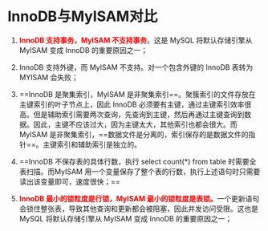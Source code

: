 # InnoDB与MyISAM对比

1. <font color='red'>**InnoDB 支持事务，MyISAM 不支持事务**</font>。这是 MySQL 将默认存储引擎从 MyISAM 变成 InnoDB 的重要原因之一；

2. InnoDB 支持外键，而 MyISAM 不支持。对一个包含外键的 InnoDB 表转为 MYISAM 会失败；  

3. ==InnoDB 是聚集索引，MyISAM 是非聚集索引==。聚簇索引的文件存放在主键索引的叶子节点上，因此 InnoDB 必须要有主键，通过主键索引效率很高。但是辅助索引需要两次查询，先查询到主键，然后再通过主键查询到数据。因此，主键不应该过大，因为主键太大，其他索引也都会很大。而 MyISAM 是非聚集索引，==数据文件是分离的，索引保存的是数据文件的指针==。主键索引和辅助索引是独立的。 

4. ==InnoDB 不保存表的具体行数，执行 select count(*) from table 时需要全表扫描。而MyISAM 用一个变量保存了整个表的行数，执行上述语句时只需要读出该变量即可，速度很快；==    

5. <font color='red'>**InnoDB 最小的锁粒度是行锁，MyISAM 最小的锁粒度是表锁。**</font>一个更新语句会锁住整张表，导致其他查询和更新都会被阻塞，因此并发访问受限。这也是 MySQL 将默认存储引擎从 MyISAM 变成 InnoDB 的重要原因之一；

